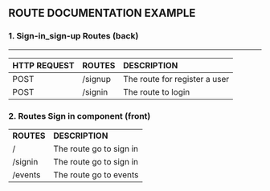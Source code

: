 ## ROUTE DOCUMENTATION EXAMPLE

### 1. Sign-in_sign-up Routes (back)

---

| HTTP REQUEST | ROUTES  | DESCRIPTION                   |
| :----------- | :------ | :---------------------------- |
| POST         | /signup | The route for register a user |
| POST         | /signin | The route to login            |

### 2. Routes Sign in component (front)

|                  |                         |
| :--------------- | :---------------------- |
| **ROUTES** | **DESCRIPTION**   |
| /                | The route go to sign in |
| /signin          | The route go to sign in |
| /events          | The route go to events  |
